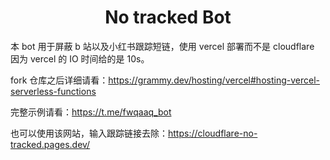 <h1 align=center> No tracked Bot </h1>

本 bot 用于屏蔽 b 站以及小红书跟踪短链，使用 vercel 部署而不是 cloudflare 因为 vercel 的 IO 时间给的是 10s。

fork 仓库之后详细请看：<https://grammy.dev/hosting/vercel#hosting-vercel-serverless-functions>

完整示例请看：<https://t.me/fwqaaq_bot>

也可以使用该网站，输入跟踪链接去除：<https://cloudflare-no-tracked.pages.dev/>

